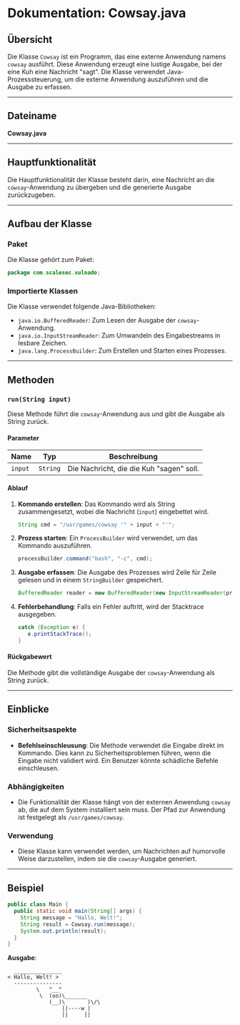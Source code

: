 # Dokumentation: Cowsay.java

## Übersicht
Die Klasse `Cowsay` ist ein Programm, das eine externe Anwendung namens `cowsay` ausführt. Diese Anwendung erzeugt eine lustige Ausgabe, bei der eine Kuh eine Nachricht "sagt". Die Klasse verwendet Java-Prozesssteuerung, um die externe Anwendung auszuführen und die Ausgabe zu erfassen.

---

## Dateiname
**Cowsay.java**

---

## Hauptfunktionalität
Die Hauptfunktionalität der Klasse besteht darin, eine Nachricht an die `cowsay`-Anwendung zu übergeben und die generierte Ausgabe zurückzugeben.

---

## Aufbau der Klasse

### Paket
Die Klasse gehört zum Paket:
```java
package com.scalesec.vulnado;
```

### Importierte Klassen
Die Klasse verwendet folgende Java-Bibliotheken:
- `java.io.BufferedReader`: Zum Lesen der Ausgabe der `cowsay`-Anwendung.
- `java.io.InputStreamReader`: Zum Umwandeln des Eingabestreams in lesbare Zeichen.
- `java.lang.ProcessBuilder`: Zum Erstellen und Starten eines Prozesses.

---

## Methoden

### `run(String input)`
Diese Methode führt die `cowsay`-Anwendung aus und gibt die Ausgabe als String zurück.

#### Parameter
| Name   | Typ     | Beschreibung                          |
|--------|---------|---------------------------------------|
| `input`| `String`| Die Nachricht, die die Kuh "sagen" soll.|

#### Ablauf
1. **Kommando erstellen**: Das Kommando wird als String zusammengesetzt, wobei die Nachricht (`input`) eingebettet wird.
   ```java
   String cmd = "/usr/games/cowsay '" + input + "'";
   ```
2. **Prozess starten**: Ein `ProcessBuilder` wird verwendet, um das Kommando auszuführen.
   ```java
   processBuilder.command("bash", "-c", cmd);
   ```
3. **Ausgabe erfassen**: Die Ausgabe des Prozesses wird Zeile für Zeile gelesen und in einem `StringBuilder` gespeichert.
   ```java
   BufferedReader reader = new BufferedReader(new InputStreamReader(process.getInputStream()));
   ```
4. **Fehlerbehandlung**: Falls ein Fehler auftritt, wird der Stacktrace ausgegeben.
   ```java
   catch (Exception e) {
      e.printStackTrace();
   }
   ```

#### Rückgabewert
Die Methode gibt die vollständige Ausgabe der `cowsay`-Anwendung als String zurück.

---

## Einblicke

### Sicherheitsaspekte
- **Befehlseinschleusung**: Die Methode verwendet die Eingabe direkt im Kommando. Dies kann zu Sicherheitsproblemen führen, wenn die Eingabe nicht validiert wird. Ein Benutzer könnte schädliche Befehle einschleusen.

### Abhängigkeiten
- Die Funktionalität der Klasse hängt von der externen Anwendung `cowsay` ab, die auf dem System installiert sein muss. Der Pfad zur Anwendung ist festgelegt als `/usr/games/cowsay`.

### Verwendung
- Diese Klasse kann verwendet werden, um Nachrichten auf humorvolle Weise darzustellen, indem sie die `cowsay`-Ausgabe generiert.

---

## Beispiel
```java
public class Main {
  public static void main(String[] args) {
    String message = "Hallo, Welt!";
    String result = Cowsay.run(message);
    System.out.println(result);
  }
}
```
**Ausgabe**:
```
  _______________
< Hallo, Welt! >
  ---------------
         \   ^__^
          \  (oo)\_______
             (__)\       )\/\
                 ||----w |
                 ||     ||
```
